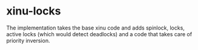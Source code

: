 # xinu-locks

The implementation takes the base xinu code and adds spinlock, locks, active locks (which would detect deadlocks) and a code that takes care of priority inversion. 
